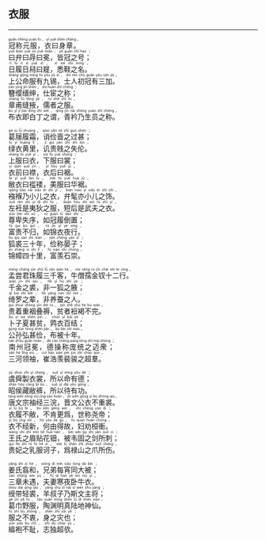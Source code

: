 ## 衣服
---
<div>

<p>
<ruby><rb> 冠称元服，衣曰身章。 </rb> <rt>guān  chēng  yuán  fú ， yī  yuē  shēn  zhāng 。</rt></ruby><BR>
<ruby><rb> 曰弁曰冔曰冕，皆冠之号； </rb> <rt>yuē  biàn  yuē  xǔ  yuē  miǎn ， jiē  guān  zhī  hào ；</rt></ruby><BR>
<ruby><rb> 日履日舄曰屣，悉鞋之名。 </rb> <rt>rì  lǚ  rì  xì  yuē  xǐ ， xī  xié  zhī  míng 。</rt></ruby><BR>
<ruby><rb> 上公命服有九锡，士人初冠有三加。 </rb> <rt>shàng  gōng  mìng  fú  yǒu  jiǔ  xī ， shì  rén  chū  guān  yǒu  sān  jiā 。</rt></ruby><BR>
<ruby><rb> 簪缨缙绅，仕宦之称； </rb> <rt>zān  yīng  jìn  shēn ， shì  huàn  zhī  chēng ；</rt></ruby><BR>
<ruby><rb> 章甫缝掖，儒者之服。 </rb> <rt>zhāng  fǔ  fèng  yē ， rú  zhě  zhī  fú 。</rt></ruby><BR>
<ruby><rb> 布衣即白丁之谓，青衿乃生员之称。 </rb> <rt>bù  yī  jí  bái  dīng  zhī  wèi ， qīng  jīn  nǎi  shēng  yuán  zhī  chēng 。</rt></ruby><BR></p>

<p>
<ruby><rb> 葛屦履霜，诮俭啬之过甚； </rb> <rt>gé  jù  lǚ  shuāng ， qiào  jiǎn  sè  zhī  guò  shén ；</rt></ruby><BR>
<ruby><rb> 绿衣黄里，讥贵贱之失伦。 </rb> <rt>lǜ  yī  huáng  lǐ ， jī  guì  jiàn  zhī  shī  lún 。</rt></ruby><BR>
<ruby><rb> 上服曰衣，下服曰裳； </rb> <rt>shàng  fú  yuē  yī ， xià  fú  yuē  shang ；</rt></ruby><BR>
<ruby><rb> 衣前曰襟，衣后曰裾。 </rb> <rt>yī  qián  yuē  jīn ， yī  hòu  yuē  jū 。</rt></ruby><BR>
<ruby><rb> 敝衣曰褴褛，美服曰华裾。 </rb> <rt>bì  yī  yuē  lán  lǚ ， měi  fú  yuē  huá  jū 。</rt></ruby><BR>
<ruby><rb> 襁褓乃小儿之衣，弁髦亦小儿之饰。 </rb> <rt>qiǎng  bǎo  nǎi  xiǎo  ér  zhī  yī ， biàn  máo  yì  xiǎo  ér  zhī  shì 。</rt></ruby><BR>
<ruby><rb> 左衽是夷狄之服，短后是武夫之衣。 </rb> <rt>zuǒ  rèn  shì  yí  dí  zhī  fú ， duǎn  hòu  shì  wǔ  fū  zhī  yī 。</rt></ruby><BR>
<ruby><rb> 尊卑失序，如冠履倒置； </rb> <rt>zūn  bēi  shī  xù ， rú  guān  lǚ  dào  zhì ；</rt></ruby><BR>
<ruby><rb> 富贵不归，如锦衣夜行。 </rb> <rt>fù  guì  bù  guī ， rú  jǐn  yī  yè  xíng 。</rt></ruby><BR>
<ruby><rb> 狐裘三十年，俭称晏子； </rb> <rt>hú  qiú  sān  shí  nián ， jiǎn  chēng  yàn  zǐ ；</rt></ruby><BR>
<ruby><rb> 锦幛四十里，富羡石崇。 </rb> <rt>jǐn  zhàng  sì  shí  lǐ ， fù  xiàn  shí  chóng 。</rt></ruby><BR></p>

<p>
<ruby><rb> 孟尝君珠履三千客，牛僧孺金钗十二行。 </rb> <rt>mèng  cháng  jūn  zhū  lǚ  sān  qiān  kè ， niú  sēng  rú  jīn  chāi  shí  èr  xíng 。</rt></ruby><BR>
<ruby><rb> 千金之裘，非一狐之腋； </rb> <rt>qiān  jīn  zhī  qiú ， fēi  yī  hú  zhī  yè ；</rt></ruby><BR>
<ruby><rb> 绮罗之辈，非养蚕之人。 </rb> <rt>qǐ  luó  zhī  bèi ， fēi  yǎng  cán  zhī  rén 。</rt></ruby><BR>
<ruby><rb> 贵着重裀叠褥，贫者裋褐不完。 </rb> <rt>guì  zhuó  zhòng  yīn  dié  rù ， pín  zhě  shù  hè  bù  wán 。</rt></ruby><BR>
<ruby><rb> 卜子夏甚贫，鹑衣百结； </rb> <rt>bo  zi  xià  shén  pín ， chún  yī  bǎi  jié ；</rt></ruby><BR>
<ruby><rb> 公孙弘甚俭，布被十年。 </rb> <rt>gōng  sūn  hóng  shén  jiǎn ， bù  bèi  shí  nián 。</rt></ruby><BR>
<ruby><rb> 南州冠冕，德操称庞统之迈衆； </rb> <rt>nán  zhōu  guān  miǎn ， dé  cāo  chēng  páng  tǒng  zhī  mài  zhòng ；</rt></ruby><BR>
<ruby><rb> 三河领袖，崔浩羡裴骏之超羣。 </rb> <rt>sān  hé  lǐng  xiù ， cuī  hào  xiàn  péi  jùn  zhī  chāo  qún 。</rt></ruby><BR></p>

<p>
<ruby><rb> 虞舜製衣裳，所以命有德； </rb> <rt>yú  shùn  zhì  yī  shang ， suǒ  yǐ  mìng  yǒu  dé ；</rt></ruby><BR>
<ruby><rb> 昭侯藏敝裤，所以待有功。 </rb> <rt>zhāo  hóu  cáng  bì  kù ， suǒ  yǐ  dài  yǒu  gōng 。</rt></ruby><BR>
<ruby><rb> 唐文宗袖经三浣，晋文公衣不重裘。 </rb> <rt>táng  wén  zōng  xiù  jīng  sān  huàn ， jìn  wén  gōng  yī  bù  zhòng  qiú 。</rt></ruby><BR>
<ruby><rb> 衣履不敝，不肯更爲，世称尧帝； </rb> <rt>yī  lǚ  bù  bì ， bù  kěn  gèng  wèi ， shì  chēng  yáo  dì ；</rt></ruby><BR>
<ruby><rb> 衣不经新，何由得故，妇劝桓衝。 </rb> <rt>yī  bù  jīng  xīn ， hé  yóu  de  gù ， fù  quàn  huán  chōng 。</rt></ruby><BR>
<ruby><rb> 王氏之眉贴花钿，被韦固之剑所刺； </rb> <rt>wáng  shì  zhī  méi  tiē  huā  tián ， bèi  wéi  gù  zhī  jiàn  suǒ  cì ；</rt></ruby><BR>
<ruby><rb> 贵妃之乳服诃子，爲禄山之爪所伤。 </rb> <rt>guì  fēi  zhī  rǔ  fú  hē  zi ， wèi  lù  shān  zhī  zhǎo  suǒ  shāng 。</rt></ruby><BR></p>

<p>
<ruby><rb> 姜氏翕和，兄弟每宵同大被； </rb> <rt>jiāng  shì  xī  hé ， xiōng  dì  měi  xiāo  tóng  dà  bèi ；</rt></ruby><BR>
<ruby><rb> 三章未遇，夫妻寒夜卧牛衣。 </rb> <rt>sān  zhāng  wèi  yù ， fū  qī  hán  yè  wò  niú  yī 。</rt></ruby><BR>
<ruby><rb> 绶带轻裘，羊叔子乃斯文主将； </rb> <rt>shòu  dài  qīng  qiú ， yáng  shū  zǐ  nǎi  sī  wén  zhǔ  jiāng ；</rt></ruby><BR>
<ruby><rb> 葛巾野服，陶渊明真陆地神仙。 </rb> <rt>gé  jīn  yě  fú ， táo  yuān  míng  zhēn  lù  dì  shén  xiān 。</rt></ruby><BR>
<ruby><rb> 服之不衷，身之灾也； </rb> <rt>fú  zhī  bù  zhōng ， shēn  zhī  zāi  yě ；</rt></ruby><BR>
<ruby><rb> 縕袍不耻，志独超欤。 </rb> <rt>yūn  páo  bù  chǐ ， zhì  dú  chāo  yú 。</rt></ruby><BR></p>

</div>

